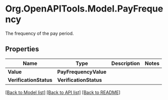 # Org.OpenAPITools.Model.PayFrequency
The frequency of the pay period.

## Properties

Name | Type | Description | Notes
------------ | ------------- | ------------- | -------------
**Value** | **PayFrequencyValue** |  | 
**VerificationStatus** | **VerificationStatus** |  | 

[[Back to Model list]](../README.md#documentation-for-models) [[Back to API list]](../README.md#documentation-for-api-endpoints) [[Back to README]](../README.md)

